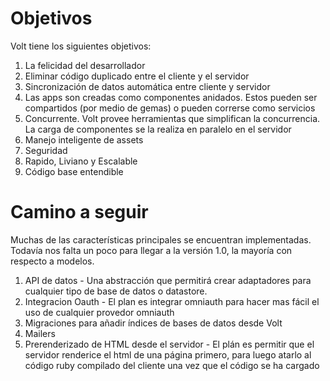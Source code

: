 # Objetivos

Volt tiene los siguientes objetivos:

1. La felicidad del desarrollador
2. Eliminar código duplicado entre el cliente y el servidor
3. Sincronización de datos automática entre cliente y servidor
4. Las apps son creadas como componentes anidados. Estos pueden ser compartidos (por medio de gemas) o pueden correrse como servicios
5. Concurrente. Volt provee herramientas que simplifican la concurrencia. La carga de componentes se la realiza en paralelo en el servidor
6. Manejo inteligente de assets
7. Seguridad
8. Rapido, Liviano y Escalable
9. Código base entendible

# Camino a seguir

Muchas de las características principales se encuentran implementadas. Todavía
nos falta un poco para llegar a la versión 1.0, la mayoría con respecto a
modelos.

1. API de datos - Una abstracción que permitirá crear adaptadores para cualquier tipo de base de datos o datastore.
2. Integracion Oauth - El plan es integrar omniauth para hacer mas fácil el uso de cualquier provedor omniauth
3. Migraciones para añadir índices de bases de datos desde Volt
4. Mailers
5. Prerenderizado de HTML desde el servidor - El plán es permitir que el servidor renderice el html de una página primero, para luego atarlo al código ruby compilado del cliente una vez que el código se ha cargado
